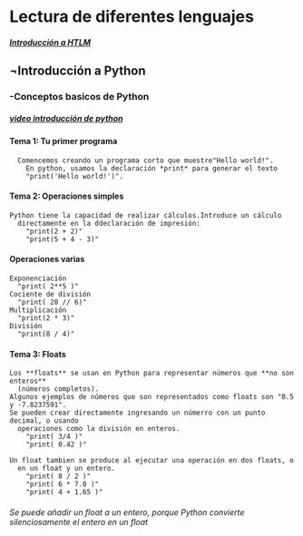 <h1>Lectura de diferentes lenguajes</h1>

##### [Introducción a **HTLM**](HTML.md)

<h2>¬Introducción a Python</h2>
  <h3>-Conceptos basicos de Python</h3>
  
##### [video **introducción** de python](https://www.youtube.com/watch?v=aAaMhNlEbvc)

   <h4>Tema 1: Tu primer programa</h4>
   
      Comencemos creando un programa corto que muestre"Hello world!".
        En python, usamos la declaración *print* para generar el texto
        "print('Hello world!')".

  <h4>Tema 2: Operaciones simples</h4>
 
    Python tiene la capacidad de realizar cálculos.Introduce un cálculo
      directamente en la ddeclaración de impresión:
        "print(2 + 2)"
        "print(5 + 4 - 3)"
        
   <h4>Operaciones varias</h4>
   
    Exponenciación
      "print( 2**5 )"
    Cociente de división
      "print( 20 // 6)"
    Multiplicación
      "print(2 * 3)"
    División
      "print(8 / 4)"
   <h4>Tema 3: Floats</h4>
   
    Los **floats** se usan en Python para representar números que **no son enteros**
      (números completos).
    Algunos ejemplos de números que son representados como floats son "0.5 y -7.8237591".
    Se pueden crear directamente ingresando un númerro con un punto decimal, o usando
      operaciones como la división en enteros.
        "print( 3/4 )"
        "print( 0.42 )"
    
    Un float tambien se produce al ejecutar una operación en dos floats, o 
      en un float y un entero.
        "print( 8 / 2 )"
        "print( 6 * 7.0 )"
        "print( 4 + 1.65 )"
        
        
   <h6>Se puede añadir un float a un entero, porque Python convierte
        silenciosamente el entero en un float</h6>
